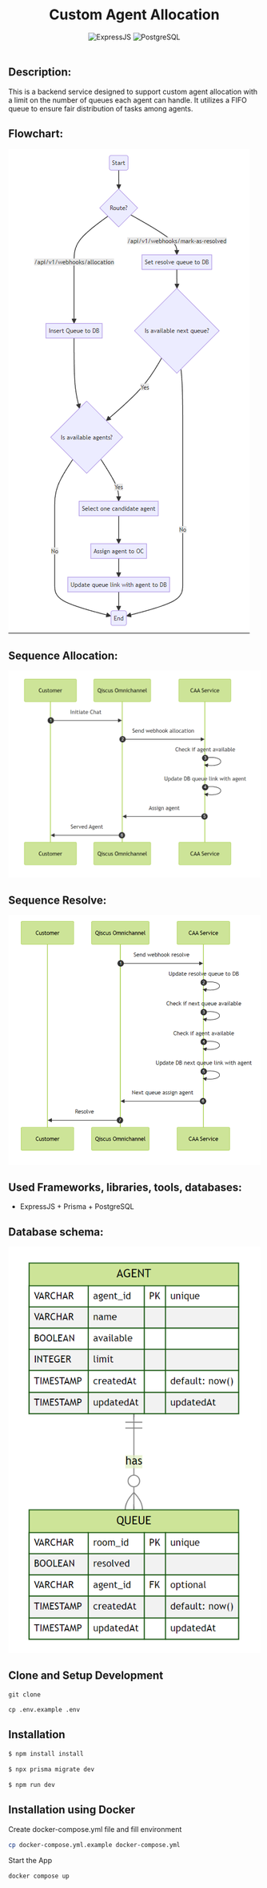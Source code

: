 <div align="center" style="padding-bottom: 20px">
    <h1>Custom Agent Allocation</h1>
    <img alt="ExpressJS" src="https://img.shields.io/badge/Express%20js-000000?style=for-the-badge&logo=express&logoColor=white"/>
    <img alt="PostgreSQL" src="https://img.shields.io/badge/PostgreSQL-316192?style=for-the-badge&logo=postgresql&logoColor=white"/>
</div>

## Description:

This is a backend service designed to support custom agent allocation with a limit on the number of queues each agent can handle. It utilizes a FIFO queue to ensure fair distribution of tasks among agents.

## Flowchart:

![Flowchart](docs/flowchart.png)

## Sequence Allocation:

![Sequence Allocation](docs/sequence-allocation.png)

## Sequence Resolve:

![Sequence Resolve](docs/sequence-resolve.png)

## Used Frameworks, libraries, tools, databases:

- ExpressJS + Prisma + PostgreSQL

## Database schema:

![Database Diagram](docs/erd.png)

## Clone and Setup Development

```shell
git clone 
```

```shell
cp .env.example .env 
```

## Installation

```bash
$ npm install install
```

```bash
$ npx prisma migrate dev
```

```bash
$ npm run dev
```

## Installation using Docker

Create docker-compose.yml file and fill environment

```bash
cp docker-compose.yml.example docker-compose.yml
```

Start the App

```bash
docker compose up
```